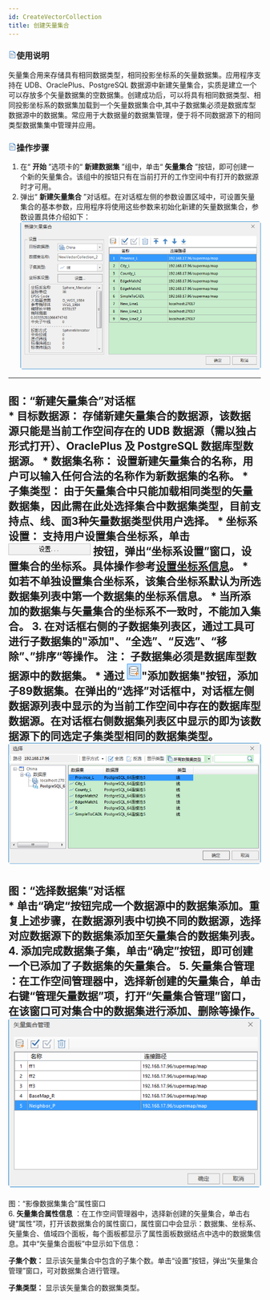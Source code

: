 ```yaml
---
id: CreateVectorCollection 
title: 创建矢量集合
---
```

### ![](../../img/read.gif)使用说明

矢量集合用来存储具有相同数据类型，相同投影坐标系的矢量数据集。应用程序支持在 UDB、OraclePlus、PostgreSQL
数据源中新建矢量集合，实质是建立一个可以存放多个矢量数据集的空数据集。创建成功后，可以将具有相同数据类型、相同投影坐标系的数据集加载到一个矢量数据集合中,其中子数据集必须是数据库型数据源中的数据集。常应用于大数据量的数据集管理，便于将不同数据源下的相同类型数据集集中管理并应用。

### ![](../../img/read.gif)操作步骤

  1. 在“ **开始** ”选项卡的“ **新建数据集** ”组中，单击“ **矢量集合** ”按钮，即可创建一个新的矢量集合。该组中的按钮只有在当前打开的工作空间中有打开的数据源时才可用。
  2. 弹出“ **新建矢量集合** ”对话框。在对话框左侧的参数设置区域中，可设置矢量集合的基本参数，应用程序将使用这些参数来初始化新建的矢量数据集合，参数设置具体介绍如下：
![](img/CreateVectorgroup.png)  
---  
图：“新建矢量集合”对话框  
    * **目标数据源：** 存储新建矢量集合的数据源，该数据源只能是当前工作空间存在的 UDB 数据源（需以独占形式打开）、OraclePlus 及 PostgreSQL 数据库型数据源。
    * **数据集名称：** 设置新建矢量集合的名称，用户可以输入任何合法的名称作为新数据集的名称。
    * **子集类型：** 由于矢量集合中只能加载相同类型的矢量数据集，因此需在此处选择集合中数据集类型，目前支持点、线、面3种矢量数据类型供用户选择。
    * **坐标系设置：** 支持用户设置集合坐标系，单击 ![](img/SetPrjButton.png) 按钮，弹出“坐标系设置”窗口，设置集合的坐标系。具体操作参考[设置坐标系信息](../Projection/SetPrjCoordSys.htm)。
      * 如若不单独设置集合坐标系，该集合坐标系默认为所选数据集列表中第一个数据集的坐标系信息。
      * 当所添加的数据集与矢量集合的坐标系不一致时，不能加入集合。
  3. 在对话框右侧的子数据集列表区，通过工具可进行子数据集的"添加"、“全选”、“反选”、“移除”、”排序“等操作。 **注：** 子数据集必须是数据库型数据源中的数据集。 
    * 通过 ![](img/AddDataset.png)"添加数据集"按钮，添加子89数据集。在弹出的“选择”对话框中，对话框左侧数据源列表中显示的为当前工作空间中存在的数据库型数据源。在对话框右侧数据集列表区中显示的即为该数据源下的同选定子集类型相同的数据集类型。
![](img/SelectDataset.png)  
---  
图：“选择数据集”对话框  
    * 单击“确定“按钮完成一个数据源中的数据集添加。重复上述步骤，在数据源列表中切换不同的数据源，选择对应数据源下的数据集添加至矢量集合的数据集列表。
  4. 添加完成数据集子集，单击“确定”按钮，即可创建一个已添加了子数据集的矢量集合。
  5. **矢量集合管理** ：在工作空间管理器中，选择新创建的矢量集合，单击右键“管理矢量数据”项，打开“矢量集合管理”窗口，在该窗口可对集合中的数据集进行添加、删除等操作。
![](img/DatasetManagement.png)  
---  
图：“影像数据集集合”属性窗口  
  6. **矢量集合属性信息** ：在工作空间管理器中，选择新创建的矢量集合，单击右键“属性”项，打开该数据集合的属性窗口，属性窗口中会显示：数据集、坐标系、矢量集合、值域四个面板，每个面板都显示了属性面板数据结点中选中的数据集信息。其中“矢量集合面板”中显示如下信息： 

**子集个数：** 显示该矢量集合中包含的子集个数。单击“设置”按钮，弹出“矢量集合管理”窗口，可对数据集合进行管理。

**子集类型：** 显示该矢量集合的数据集类型。



